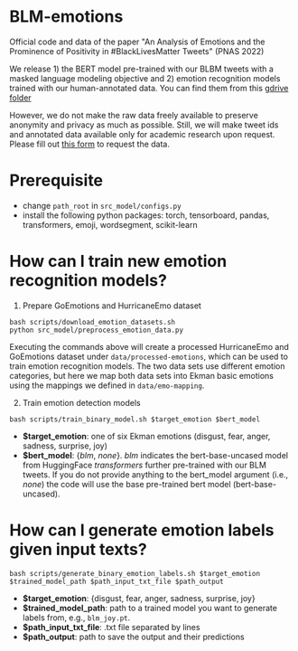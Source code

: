 # BLM-emotions
Official code and data of the paper "An Analysis of Emotions and the Prominence of Positivity in #BlackLivesMatter Tweets" (PNAS 2022)

We release 1) the BERT model pre-trained with our BLBM tweets with a masked language modeling  objective and 2) emotion recognition models trained with our human-annotated data. You can find them from this [gdrive folder](https://drive.google.com/drive/folders/1OnmZsWJwAJknsf1xGwRWGAW1vPn6wemG?usp=sharing)

However, we do not make the raw data freely available to preserve anonymity and privacy as much as possible. Still, we will make tweet ids and annotated data available only for academic research upon request. Please fill out [this form](https://forms.gle/upc8M5eQH5VnQs1C8) to request the data.

# Prerequisite
- change `path_root` in `src_model/configs.py`
- install the following python packages: torch, tensorboard, pandas, transformers, emoji, wordsegment, scikit-learn

# How can I train new emotion recognition models?
1. Prepare GoEmotions and HurricaneEmo dataset
```
bash scripts/download_emotion_datasets.sh
python src_model/preprocess_emotion_data.py
```
Executing the commands above will create a processed HurricaneEmo and GoEmotions  dataset under `data/processed-emotions`, which can be used to train emotion recognition models.
The two data sets use different emotion categories, but here we map both data sets into Ekman basic emotions using the mappings we defined in `data/emo-mapping`.

2. Train emotion detection models
```
bash scripts/train_binary_model.sh $target_emotion $bert_model
```

- **$target_emotion**: one of six Ekman emotions (disgust, fear, anger, sadness, surprise, joy)
- **$bert_model**: {*blm*, *none*}. *blm* indicates the bert-base-uncased model from HuggingFace *transformers* further pre-trained with our BLM tweets.  If you do not provide anything to the bert_model argument (i.e., *none*) the code will use the base pre-trained bert model (bert-base-uncased).

# How can I generate emotion labels given input texts?
```
bash scripts/generate_binary_emotion_labels.sh $target_emotion $trained_model_path $path_input_txt_file $path_output
```
- **$target_emotion**: {disgust, fear, anger, sadness, surprise, joy}
- **$trained_model_path**: path to a trained model you want to generate labels from, e.g., `blm_joy.pt`.
- **$path_input_txt_file**: .txt file separated by lines
- **$path_output**: path to save the output and their predictions
